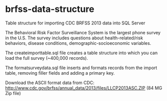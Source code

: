 # brfss-data-structure
Table structure for importing CDC BRFSS 2013 data into SQL Server

The Behavioral Risk Factor Surveillance System is the largest phone survey in the U.S.
The survey includes questions about health-related/risk behaviors, disease conditions, demographic-socioeconomic variables.

The createimporttable.sql file creates a table structure into which you can load the full survey (~400,000 records).

The formatsurveydata.sql file inserts and formats records from the import table, removing filler fields and adding a primary key.

Download the ASCII format data from CDC:
http://www.cdc.gov/brfss/annual_data/2013/files/LLCP2013ASC.ZIP (84 MG Zip file)
